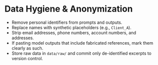 
# Data Hygiene & Anonymization

- Remove personal identifiers from prompts and outputs.
- Replace names with synthetic placeholders (e.g., `Client_A`).
- Strip email addresses, phone numbers, account numbers, and addresses.
- If pasting model outputs that include fabricated references, mark them clearly as such.
- Store raw data in `data/raw/` and commit only de-identified excerpts to version control.
